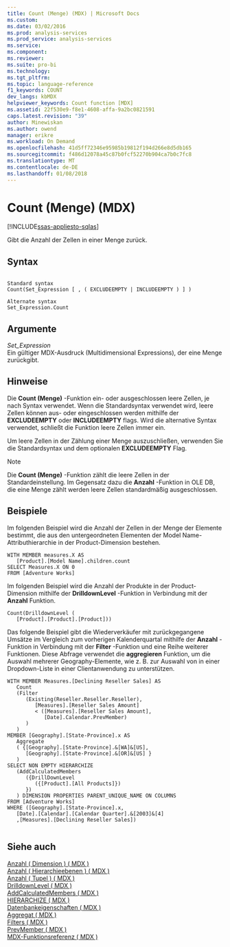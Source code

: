```yaml
---
title: Count (Menge) (MDX) | Microsoft Docs
ms.custom: 
ms.date: 03/02/2016
ms.prod: analysis-services
ms.prod_service: analysis-services
ms.service: 
ms.component: 
ms.reviewer: 
ms.suite: pro-bi
ms.technology: 
ms.tgt_pltfrm: 
ms.topic: language-reference
f1_keywords: COUNT
dev_langs: kbMDX
helpviewer_keywords: Count function [MDX]
ms.assetid: 22f530e9-f8e1-4608-affa-9a2bc0821591
caps.latest.revision: "39"
author: Minewiskan
ms.author: owend
manager: erikre
ms.workload: On Demand
ms.openlocfilehash: 41d5ff72346e95985b19812f194d266e8d5db165
ms.sourcegitcommit: f486d12078a45c87b0fcf52270b904ca7b0c7fc8
ms.translationtype: MT
ms.contentlocale: de-DE
ms.lasthandoff: 01/08/2018
---
```

# <a name="count-set-mdx"></a>Count (Menge) (MDX)
[!INCLUDE[ssas-appliesto-sqlas](../includes/ssas-appliesto-sqlas.md)]

  Gibt die Anzahl der Zellen in einer Menge zurück.  
  
## <a name="syntax"></a>Syntax  
  
```  
  
Standard syntax  
Count(Set_Expression [ , ( EXCLUDEEMPTY | INCLUDEEMPTY ) ] )  
  
Alternate syntax  
Set_Expression.Count  
```  
  
## <a name="arguments"></a>Argumente  
 *Set_Expression*  
 Ein gültiger MDX-Ausdruck (Multidimensional Expressions), der eine Menge zurückgibt.  
  
## <a name="remarks"></a>Hinweise  
 Die **Count (Menge)** -Funktion ein- oder ausgeschlossen leere Zellen, je nach Syntax verwendet. Wenn die Standardsyntax verwendet wird, leere Zellen können aus- oder eingeschlossen werden mithilfe der **EXCLUDEEMPTY** oder **INCLUDEEMPTY** flags. Wird die alternative Syntax verwendet, schließt die Funktion leere Zellen immer ein.  
  
 Um leere Zellen in der Zählung einer Menge auszuschließen, verwenden Sie die Standardsyntax und dem optionalen **EXCLUDEEMPTY** Flag.  
  
> [!NOTE]  
>  Die **Count (Menge)** -Funktion zählt die leere Zellen in der Standardeinstellung. Im Gegensatz dazu die **Anzahl** -Funktion in OLE DB, die eine Menge zählt werden leere Zellen standardmäßig ausgeschlossen.  
  
## <a name="examples"></a>Beispiele  
 Im folgenden Beispiel wird die Anzahl der Zellen in der Menge der Elemente bestimmt, die aus den untergeordneten Elementen der Model Name-Attributhierarchie in der Product-Dimension bestehen.  
  
```  
WITH MEMBER measures.X AS  
   [Product].[Model Name].children.count   
SELECT Measures.X ON 0  
FROM [Adventure Works]  
```  
  
 Im folgenden Beispiel wird die Anzahl der Produkte in der Product-Dimension mithilfe der **DrilldownLevel** -Funktion in Verbindung mit der **Anzahl** Funktion.  
  
```  
Count(DrilldownLevel (   
   [Product].[Product].[Product]))  
```  
  
 Das folgende Beispiel gibt die Wiederverkäufer mit zurückgegangene Umsätze im Vergleich zum vorherigen Kalenderquartal mithilfe der **Anzahl** -Funktion in Verbindung mit der **Filter** -Funktion und eine Reihe weiterer Funktionen. Diese Abfrage verwendet die **aggregieren** Funktion, um die Auswahl mehrerer Geography-Elemente, wie z. B. zur Auswahl von in einer Dropdown-Liste in einer Clientanwendung zu unterstützen.  
  
```  
WITH MEMBER Measures.[Declining Reseller Sales] AS  
   Count  
   (Filter  
      (Existing(Reseller.Reseller.Reseller),  
         [Measures].[Reseller Sales Amount]   
         < ([Measures].[Reseller Sales Amount],  
            [Date].Calendar.PrevMember)  
      )  
   )  
MEMBER [Geography].[State-Province].x AS   
   Aggregate  
   ( {[Geography].[State-Province].&[WA]&[US],   
      [Geography].[State-Province].&[OR]&[US] }   
   )  
SELECT NON EMPTY HIERARCHIZE   
   (AddCalculatedMembers   
      ({DrillDownLevel  
         ({[Product].[All Products]})  
      })  
   ) DIMENSION PROPERTIES PARENT_UNIQUE_NAME ON COLUMNS   
FROM [Adventure Works]  
WHERE ([Geography].[State-Province].x,  
   [Date].[Calendar].[Calendar Quarter].&[2003]&[4]  
   ,[Measures].[Declining Reseller Sales])  
  
```  
  
## <a name="see-also"></a>Siehe auch  
 [Anzahl &#40; Dimension &#41; &#40; MDX &#41;](../mdx/count-dimension-mdx.md)   
 [Anzahl &#40; Hierarchieebenen &#41; &#40; MDX &#41;](../mdx/count-hierarchy-levels-mdx.md)   
 [Anzahl &#40; Tupel &#41; &#40; MDX &#41;](../mdx/count-tuple-mdx.md)   
 [DrilldownLevel &#40; MDX &#41;](../mdx/drilldownlevel-mdx.md)   
 [AddCalculatedMembers &#40; MDX &#41;](../mdx/addcalculatedmembers-mdx.md)   
 [HIERARCHIZE &#40; MDX &#41;](../mdx/hierarchize-mdx.md)   
 [Datenbankeigenschaften &#40; MDX &#41;](../mdx/properties-mdx.md)   
 [Aggregat &#40; MDX &#41;](../mdx/aggregate-mdx.md)   
 [Filters &#40; MDX &#41;](../mdx/filter-mdx.md)   
 [PrevMember &#40; MDX &#41;](../mdx/prevmember-mdx.md)   
 [MDX-Funktionsreferenz &#40; MDX &#41;](../mdx/mdx-function-reference-mdx.md)  
  
  
